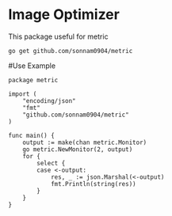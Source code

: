 # Image Optimizer
This package useful for metric

`
go get github.com/sonnam0904/metric
`


#Use
Example
```
package metric

import (
	"encoding/json"
	"fmt"
	"github.com/sonnam0904/metric"
)

func main() {
	output := make(chan metric.Monitor)
	go metric.NewMonitor(2, output)
	for {
		select {
		case <-output:
			res, _ := json.Marshal(<-output)
			fmt.Println(string(res))
		}
	}
}
